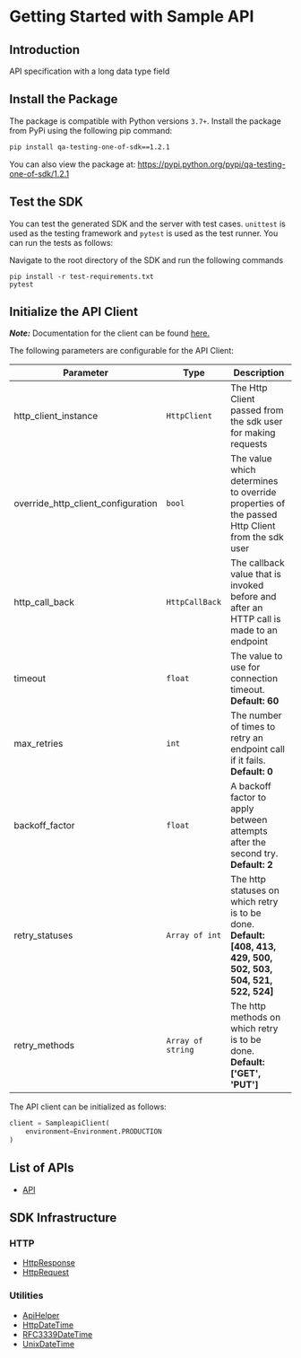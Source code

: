 
# Getting Started with Sample API

## Introduction

API specification with a long data type field

## Install the Package

The package is compatible with Python versions `3.7+`.
Install the package from PyPi using the following pip command:

```bash
pip install qa-testing-one-of-sdk==1.2.1
```

You can also view the package at:
https://pypi.python.org/pypi/qa-testing-one-of-sdk/1.2.1

## Test the SDK

You can test the generated SDK and the server with test cases. `unittest` is used as the testing framework and `pytest` is used as the test runner. You can run the tests as follows:

Navigate to the root directory of the SDK and run the following commands

```
pip install -r test-requirements.txt
pytest
```

## Initialize the API Client

**_Note:_** Documentation for the client can be found [here.](https://www.github.com/tahaali2000/qa-testing-one-of-python-sdk/tree/1.2.1/doc/client.md)

The following parameters are configurable for the API Client:

| Parameter | Type | Description |
|  --- | --- | --- |
| http_client_instance | `HttpClient` | The Http Client passed from the sdk user for making requests |
| override_http_client_configuration | `bool` | The value which determines to override properties of the passed Http Client from the sdk user |
| http_call_back | `HttpCallBack` | The callback value that is invoked before and after an HTTP call is made to an endpoint |
| timeout | `float` | The value to use for connection timeout. <br> **Default: 60** |
| max_retries | `int` | The number of times to retry an endpoint call if it fails. <br> **Default: 0** |
| backoff_factor | `float` | A backoff factor to apply between attempts after the second try. <br> **Default: 2** |
| retry_statuses | `Array of int` | The http statuses on which retry is to be done. <br> **Default: [408, 413, 429, 500, 502, 503, 504, 521, 522, 524]** |
| retry_methods | `Array of string` | The http methods on which retry is to be done. <br> **Default: ['GET', 'PUT']** |

The API client can be initialized as follows:

```python
client = SampleapiClient(
    environment=Environment.PRODUCTION
)
```

## List of APIs

* [API](https://www.github.com/tahaali2000/qa-testing-one-of-python-sdk/tree/1.2.1/doc/controllers/api.md)

## SDK Infrastructure

### HTTP

* [HttpResponse](https://www.github.com/tahaali2000/qa-testing-one-of-python-sdk/tree/1.2.1/doc/http-response.md)
* [HttpRequest](https://www.github.com/tahaali2000/qa-testing-one-of-python-sdk/tree/1.2.1/doc/http-request.md)

### Utilities

* [ApiHelper](https://www.github.com/tahaali2000/qa-testing-one-of-python-sdk/tree/1.2.1/doc/api-helper.md)
* [HttpDateTime](https://www.github.com/tahaali2000/qa-testing-one-of-python-sdk/tree/1.2.1/doc/http-date-time.md)
* [RFC3339DateTime](https://www.github.com/tahaali2000/qa-testing-one-of-python-sdk/tree/1.2.1/doc/rfc3339-date-time.md)
* [UnixDateTime](https://www.github.com/tahaali2000/qa-testing-one-of-python-sdk/tree/1.2.1/doc/unix-date-time.md)

